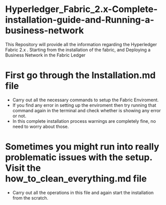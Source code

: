 # Hyperledger_Fabric_2.x-Complete-installation-guide-and-Running-a-business-network
This Repository will provide all the information regarding the Hyperledger Fabric 2.x . Starting from the installation of  the fabric, and Deploying a Business Network in the Fabric Ledger

# First go through the Installation.md file
* Carry out all the necessary commands to setup the Fabric Enviroment.
* If you find any error in setting up the enviroment then try running that command again in the terminal and check whether is showing any error or not.
* In this complete installation process warnings are completely fine, no need to worry about those. 

# Sometimes you might run into really problematic issues with the setup. Visit the how_to_clean_everything.md file
* Carry out all the operations in this file and again start the installation from the scratch.
